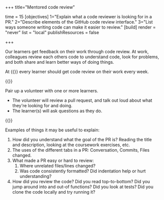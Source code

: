 +++
title="Mentored code review"

time = 15
[objectives]
    1="Explain what a code reviewer is looking for in a PR."
    2="Describe elements of the GitHub code review interface."
    3="List ways someone writing code can make it easier to review."
[build]
  render = "never"
  list = "local"
  publishResources = false

+++

Our learners get feedback on their work through code review.
At work, colleagues review each others code to understand code, look for problems, and both share and learn better ways of doing things.

At {{<our-name>}} every learner should get code review on their work every week.

{{<note type="activity" title="Live Code Review">}}

Pair up a volunteer with one or more learners. 

- The volunteer will review a pull request, and talk out loud about what they're looking for and doing.
- The learner(s) will ask questions as they do.

{{</note>}}

Examples of things it may be useful to explain:
1. How did you understand what the goal of the PR is? Reading the title and description, looking at the coursework exercises, etc.
2. The uses of the different tabs in a PR: Conversation, Commits, Files changed.
3. What made a PR easy or hard to review:
   1. Where unrelated files/lines changed?
   2. Was code consistently formatted? Did indentation help or hurt understanding?
4. How did you review the code? Did you read top-to-bottom? Did you jump around into and out-of functions? Did you look at tests? Did you clone the code locally and try running it?
